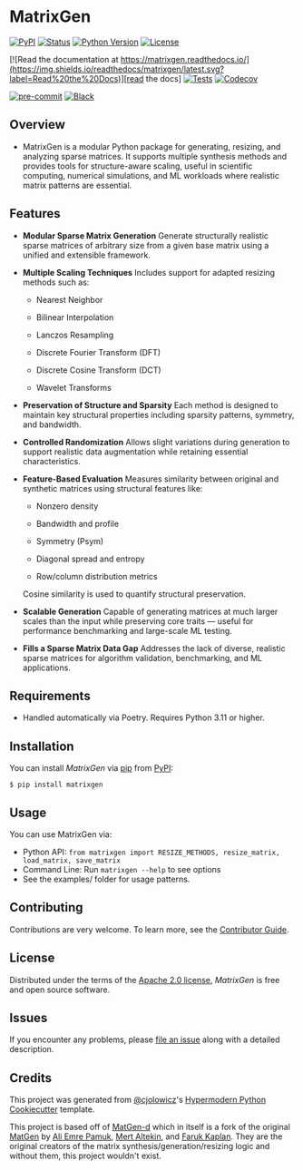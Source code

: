# MatrixGen

[![PyPI](https://img.shields.io/pypi/v/matrixgen.svg)][pypi status]
[![Status](https://img.shields.io/pypi/status/matrixgen.svg)][pypi status]
[![Python Version](https://img.shields.io/pypi/pyversions/matrixgen)][pypi status]
[![License](https://img.shields.io/pypi/l/matrixgen)][license]

[![Read the documentation at https://matrixgen.readthedocs.io/](https://img.shields.io/readthedocs/matrixgen/latest.svg?label=Read%20the%20Docs)][read the docs]
[![Tests](https://github.com/He-Is-HaZaRdOuS/matrixgen/workflows/Tests/badge.svg)][tests]
[![Codecov](https://codecov.io/gh/He-Is-HaZaRdOuS/matrixgen/branch/main/graph/badge.svg)][codecov]

[![pre-commit](https://img.shields.io/badge/pre--commit-enabled-brightgreen?logo=pre-commit&logoColor=white)][pre-commit]
[![Black](https://img.shields.io/badge/code%20style-black-000000.svg)][black]

[pypi status]: https://pypi.org/project/matrixgen/
[read the docs]: https://matrixgen.readthedocs.io/
[tests]: https://github.com/He-Is-HaZaRdOuS/matrixgen/actions?workflow=Tests
[codecov]: https://app.codecov.io/gh/He-Is-HaZaRdOuS/matrixgen
[pre-commit]: https://github.com/pre-commit/pre-commit
[black]: https://github.com/psf/black

## Overview
- MatrixGen is a modular Python package for generating, resizing, and analyzing sparse matrices. It supports multiple synthesis methods and provides tools for structure-aware scaling, useful in scientific computing, numerical simulations, and ML workloads where realistic matrix patterns are essential.

## Features

- **Modular Sparse Matrix Generation**
Generate structurally realistic sparse matrices of arbitrary size from a given base matrix using a unified and extensible framework.

- **Multiple Scaling Techniques**
Includes support for adapted resizing methods such as:

    - Nearest Neighbor

    - Bilinear Interpolation

    - Lanczos Resampling

    - Discrete Fourier Transform (DFT)

    - Discrete Cosine Transform (DCT)

    - Wavelet Transforms

- **Preservation of Structure and Sparsity**
Each method is designed to maintain key structural properties including sparsity patterns, symmetry, and bandwidth.

- **Controlled Randomization**
Allows slight variations during generation to support realistic data augmentation while retaining essential characteristics.

- **Feature-Based Evaluation**
Measures similarity between original and synthetic matrices using structural features like:

    - Nonzero density

    - Bandwidth and profile

    - Symmetry (Psym)

    - Diagonal spread and entropy

    - Row/column distribution metrics

    Cosine similarity is used to quantify structural preservation.

- **Scalable Generation**
Capable of generating matrices at much larger scales than the input while preserving core traits — useful for performance benchmarking and large-scale ML testing.

- **Fills a Sparse Matrix Data Gap**
Addresses the lack of diverse, realistic sparse matrices for algorithm validation, benchmarking, and ML applications.

## Requirements

- Handled automatically via Poetry. Requires Python 3.11 or higher.

## Installation

You can install _MatrixGen_ via [pip] from [PyPI]:

```console
$ pip install matrixgen
```

## Usage

You can use MatrixGen via:
- Python API: `from matrixgen import RESIZE_METHODS, resize_matrix, load_matrix, save_matrix`
- Command Line: Run `matrixgen --help` to see options
- See the examples/ folder for usage patterns.

## Contributing

Contributions are very welcome.
To learn more, see the [Contributor Guide].

## License

Distributed under the terms of the [Apache 2.0 license][license],
_MatrixGen_ is free and open source software.

## Issues

If you encounter any problems,
please [file an issue] along with a detailed description.

## Credits

This project was generated from [@cjolowicz]'s [Hypermodern Python Cookiecutter] template.

This project is based off of [MatGen-d](https://github.com/He-Is-HaZaRdOuS/matgen-d) which in itself is a fork of the original [MatGen](https://github.com/aliemrepmk/MatGen---A-Realistic-Sparse-Matrix-Generator) by [Ali Emre Pamuk](https://github.com/aliemrepmk), [Mert Altekin](https://github.com/AltekinMert), and [Faruk Kaplan](https://github.com/farukaplan). They are the original creators of the matrix synthesis/generation/resizing logic and without them, this project wouldn't exist.

[@cjolowicz]: https://github.com/cjolowicz
[pypi]: https://pypi.org/
[hypermodern python cookiecutter]: https://github.com/cjolowicz/cookiecutter-hypermodern-python
[file an issue]: https://github.com/He-Is-HaZaRdOuS/matrixgen/issues
[pip]: https://pip.pypa.io/

<!-- github-only -->

[license]: https://github.com/He-Is-HaZaRdOuS/matrixgen/blob/main/LICENSE
[contributor guide]: https://github.com/He-Is-HaZaRdOuS/matrixgen/blob/main/CONTRIBUTING.md
[command-line reference]: https://matrixgen.readthedocs.io/en/latest/usage.html
